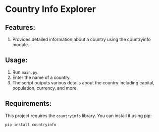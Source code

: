 # Country Info Explorer 

## Features:
1. Provides detailed information about a country using the countryinfo module.

## Usage:
1. Run `main.py`.
2. Enter the name of a country.
3. The script outputs various details about the country including capital, population, currency, and more.

## Requirements:
This project requires the `countryinfo` library. You can install it using pip:

```bash
pip install countryinfo
```